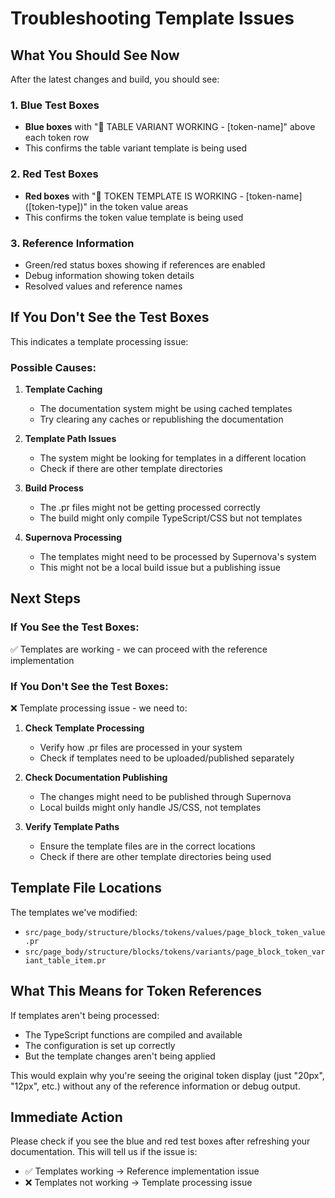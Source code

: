 # Troubleshooting Template Issues

## What You Should See Now

After the latest changes and build, you should see:

### 1. Blue Test Boxes
- **Blue boxes** with "🔵 TABLE VARIANT WORKING - [token-name]" above each token row
- This confirms the table variant template is being used

### 2. Red Test Boxes  
- **Red boxes** with "🔴 TOKEN TEMPLATE IS WORKING - [token-name] ([token-type])" in the token value areas
- This confirms the token value template is being used

### 3. Reference Information
- Green/red status boxes showing if references are enabled
- Debug information showing token details
- Resolved values and reference names

## If You Don't See the Test Boxes

This indicates a template processing issue:

### Possible Causes:

1. **Template Caching**
   - The documentation system might be using cached templates
   - Try clearing any caches or republishing the documentation

2. **Template Path Issues**
   - The system might be looking for templates in a different location
   - Check if there are other template directories

3. **Build Process**
   - The .pr files might not be getting processed correctly
   - The build might only compile TypeScript/CSS but not templates

4. **Supernova Processing**
   - The templates might need to be processed by Supernova's system
   - This might not be a local build issue but a publishing issue

## Next Steps

### If You See the Test Boxes:
✅ Templates are working - we can proceed with the reference implementation

### If You Don't See the Test Boxes:
❌ Template processing issue - we need to:

1. **Check Template Processing**
   - Verify how .pr files are processed in your system
   - Check if templates need to be uploaded/published separately

2. **Check Documentation Publishing**
   - The changes might need to be published through Supernova
   - Local builds might only handle JS/CSS, not templates

3. **Verify Template Paths**
   - Ensure the template files are in the correct locations
   - Check if there are other template directories being used

## Template File Locations

The templates we've modified:
- `src/page_body/structure/blocks/tokens/values/page_block_token_value.pr`
- `src/page_body/structure/blocks/tokens/variants/page_block_token_variant_table_item.pr`

## What This Means for Token References

If templates aren't being processed:
- The TypeScript functions are compiled and available
- The configuration is set up correctly  
- But the template changes aren't being applied

This would explain why you're seeing the original token display (just "20px", "12px", etc.) without any of the reference information or debug output.

## Immediate Action

Please check if you see the blue and red test boxes after refreshing your documentation. This will tell us if the issue is:
- ✅ Templates working → Reference implementation issue
- ❌ Templates not working → Template processing issue